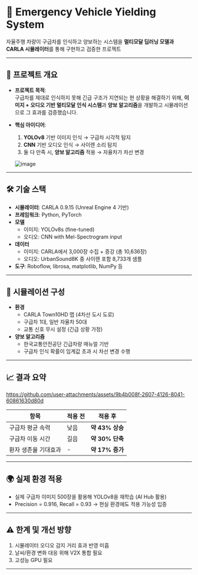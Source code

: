 
# 🧠 Emergency Vehicle Yielding System

자율주행 차량이 구급차를 인식하고 양보하는 시스템을 **멀티모달 딥러닝 모델과 CARLA 시뮬레이터**를 통해 구현하고 검증한 프로젝트

---

## 📌 프로젝트 개요

- **프로젝트 목적**:  
  구급차를 제대로 인식하지 못해 긴급 구조가 지연되는 현 상황을 해결하기 위해, **이미지 + 오디오 기반 멀티모달 인식 시스템**과 **양보 알고리즘**을 개발하고 시뮬레이션으로 그 효과를 검증했습니다.

- **핵심 아이디어**:
  1. **YOLOv8** 기반 이미지 인식 → 구급차 시각적 탐지  
  2. **CNN** 기반 오디오 인식 → 사이렌 소리 탐지  
  3. 둘 다 만족 시, **양보 알고리즘** 적용 → 자율차가 차선 변경
 

  ![image](https://github.com/user-attachments/assets/6599b29f-d971-4a7d-a863-c8389d29aec2)


---

## 🛠️ 기술 스택

- **시뮬레이터**: CARLA 0.9.15 (Unreal Engine 4 기반)
- **프레임워크**: Python, PyTorch
- **모델**
  - 이미지: YOLOv8s (fine-tuned)
  - 오디오: CNN with Mel-Spectrogram input
- **데이터**
  - 이미지: CARLA에서 3,000장 수집 + 증강 (총 10,636장)
  - 오디오: UrbanSound8K 중 사이렌 포함 8,733개 샘플
- **도구**: Roboflow, librosa, matplotlib, NumPy 등

---

## 🧪 시뮬레이션 구성

- **환경**
  - CARLA Town10HD 맵 (4차선 도시 도로)
  - 구급차 1대, 일반 자율차 50대
  - 교통 신호 무시 설정 (긴급 상황 가정)
- **양보 알고리즘**
  - 한국교통안전공단 긴급차량 매뉴얼 기반
  - 구급차 인식 확률이 임계값 초과 시 차선 변경 수행

---

## 📈 결과 요약


https://github.com/user-attachments/assets/9b4b008f-2607-4126-8041-60861630d80d



| 항목 | 적용 전 | 적용 후 |
|------|--------|--------|
| 구급차 평균 속력 | 낮음 | **약 43% 상승** |
| 구급차 이동 시간 | 길음 | **약 30% 단축** |
| 환자 생존율 기대효과 | - | **약 17% 증가** |

---

## 🌍 실제 환경 적용

- 실제 구급차 이미지 500장을 활용해 YOLOv8을 재학습 (AI Hub 활용)
- Precision = 0.916, Recall = 0.93 → 현실 환경에도 적용 가능성 입증

---

## ⚠️ 한계 및 개선 방향

1. 시뮬레이터 오디오 감지 거리 효과 반영 미흡
2. 날씨/환경 변화 대응 위해 V2X 통합 필요
3. 고성능 GPU 필요

---

